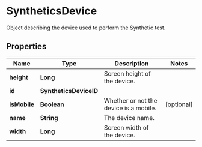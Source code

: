 

# SyntheticsDevice

Object describing the device used to perform the Synthetic test.
## Properties

Name | Type | Description | Notes
------------ | ------------- | ------------- | -------------
**height** | **Long** | Screen height of the device. | 
**id** | **SyntheticsDeviceID** |  | 
**isMobile** | **Boolean** | Whether or not the device is a mobile. |  [optional]
**name** | **String** | The device name. | 
**width** | **Long** | Screen width of the device. | 



